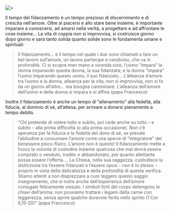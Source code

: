 ![>](http://vocazione.altervista.org/hosted-images/m3.jpg)

Il tempo del fidanzamento è un tempo prezioso di discernimento e di crescita nell’amore. Oltre al piacersi e allo stare bene insieme, è importante imparare a conoscersi, ad amarsi nella verità, a progettare e ad affrontare le cose insieme... La vita di coppia non si improvvisa, si costruisce giorno dopo giorno e sarà tanto solida quanto solide sono le fondamenta umane e spirituali:

> Il fidanzamento… è il tempo nel quale i due sono chiamati a fare un bel lavoro sull’amore, un lavoro partecipe e condiviso, che va in profondità. Ci si scopre man mano a vicenda cioè, l’uomo “impara” la donna imparando questa donna, la sua fidanzata; e la donna “impara” l’uomo imparando questo uomo, il suo fidanzato… L’alleanza d’amore tra l’uomo e la donna, alleanza per la vita, non si improvvisa, non si fa da un giorno all’altro… ma bisogna camminare. L’alleanza dell’amore dell’uomo e della donna si impara e si affina 
<span>(papa Francesco)</span>

Inoltre il fidanzamento è anche un tempo di “allenamento” alla fedeltà, alla fiducia, al dominio di sé, all’attesa, per arrivare a donarsi pienamente a tempo debito. 

> “Chi pretende di volere tutto e subito, poi cede anche su tutto – e subito – alla prima difficoltà (o alla prima occasione). Non c’è speranza per la fiducia e la fedeltà del dono di sé, se prevale l’abitudine a consumare l’amore come una specie di “integratore” del benessere psico-fisico. L’amore non è questo! Il fidanzamento mette a fuoco la volontà di custodire insieme qualcosa che mai dovrà essere comprato o venduto, tradito o abbandonato, per quanto allettante possa essere l’offerta…. La Chiesa, nella sua saggezza, custodisce la distinzione tra l’essere fidanzati e l’essere sposi - non è lo stesso - proprio in vista della delicatezza e della profondità di questa verifica. Stiamo attenti a non disprezzare a cuor leggero questo saggio insegnamento, che si nutre anche dell’esperienza dell’amore coniugale felicemente vissuto. I simboli forti del corpo detengono le chiavi dell’anima: non possiamo trattare i legami della carne con leggerezza, senza aprire qualche durevole ferita nello spirito (1 Cor 6,15-20)” 
<span>(papa Francesco)</span>
